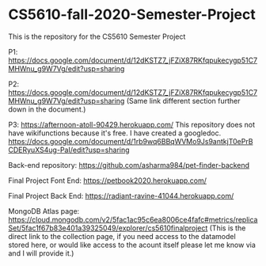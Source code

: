 # CS5610-fall-2020-Semester-Project
This is the repository for the CS5610 Semester Project

P1:
https://docs.google.com/document/d/12dKSTZ7_jFZiX87RKfqpukecygp51C7MHWnu_g9W7Vg/edit?usp=sharing

P2:
https://docs.google.com/document/d/12dKSTZ7_jFZiX87RKfqpukecygp51C7MHWnu_g9W7Vg/edit?usp=sharing
(Same link different section further down in the document.)

P3:
https://afternoon-atoll-90429.herokuapp.com/
  This repository does not have wikifunctions because it's free. I have created a googledoc.
  https://docs.google.com/document/d/1rb9wq6BBqWVMo9Js9antkjT0ePrBCDERyuXS4ug-PaI/edit?usp=sharing

Back-end repository: https://github.com/asharma984/pet-finder-backend

Final Project Font End:
https://petbook2020.herokuapp.com/

Final Project Back End:
https://radiant-ravine-41044.herokuapp.com/

MongoDB Atlas page:
https://cloud.mongodb.com/v2/5fac1ac95c6ea8006ce4fafc#metrics/replicaSet/5fac1f67b83e401a39325049/explorer/cs5610finalproject
(This is the direct link to the collection page, if you need access to the datamodel stored here, or would like access to the acount itself please let me know via and I will provide it.)
